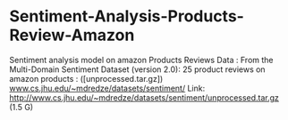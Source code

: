 # Sentiment-Analysis-Products-Review-Amazon
Sentiment analysis model on amazon Products Reviews
Data : From the Multi-Domain Sentiment Dataset (version 2.0): 25 product reviews on amazon products : ([unprocessed.tar.gz])
www.cs.jhu.edu/~mdredze/datasets/sentiment/
Link:
http://www.cs.jhu.edu/~mdredze/datasets/sentiment/unprocessed.tar.gz (1.5 G)
